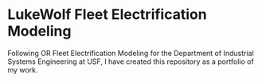 # LukeWolf Fleet Electrification Modeling 
Following OR Fleet Electrification Modeling for the Department of Industrial Systems Engineering at USF, I have created this repository as a portfolio of my work. 
